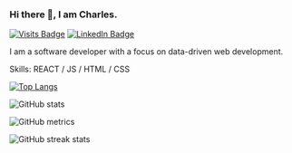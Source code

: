 ### Hi there 👋, I am Charles.

[![Visits Badge](https://badges.pufler.dev/visits/nkarl/nkarl)](https://github.com/nkarl)
[![LinkedIn Badge](https://img.shields.io/badge/LinkedIn-Profile-informational?style=flat&logo=linkedin&logoColor=white&color=0D76A8)](https://www.linkedin.com/in/ch-nguyen/)

I am a software developer with a focus on data-driven web development.

Skills: REACT / JS / HTML / CSS

[![Top Langs](https://github-readme-stats.vercel.app/api/top-langs/?username=nkarl)](https://github.com/anuraghazra/github-readme-stats)

![GitHub stats](https://github-readme-stats.vercel.app/api?username=nkarl&show_icons=true)  

![GitHub metrics](https://metrics.lecoq.io/nkarl)  

![GitHub streak stats](https://streak-stats.demolab.com/?user=nkarl)  

